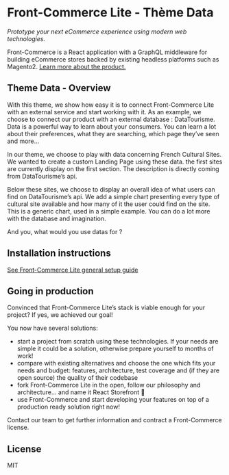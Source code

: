 # Front-Commerce Lite - Thème Data
*Prototype your next eCommerce experience using modern web technologies.*

Front-Commerce is a React application with a GraphQL middleware for building eCommerce stores backed by existing headless platforms such as Magento2. [Learn more about the product.](https://developers.front-commerce.com/)

## Theme Data - Overview
With this theme, we show how easy it is to connect Front-Commerce Lite with an external service and start working with it.  As an example, we choose to connect our product with an external database :  DataTourisme.
Data is a powerful way to learn about your consumers. You can learn a lot about their preferences, what they are searching, which page they’ve seen and more…

In our theme, we choose to play with data concerning French Cultural Sites. We wanted to create a custom Landing Page using these data. the first sites are currently display on the first section. The description is directly coming from DataTourisme’s api.

Below these sites, we choose to display an overall idea of what users can find on DataTourisme’s api. We add a simple chart presenting every type of cultural site available and how many of it the user could find on the site. This is a generic chart, used in a simple example. You can do a lot more with the database and imagination.

And you, what would you use datas for ?

## Installation instructions
[See Front-Commerce Lite general setup guide](https://github.com/front-commerce/front-commerce-lite/blob/master/README.md)

## Going in production
Convinced that Front-Commerce Lite’s stack is viable enough for your project? If yes, we achieved our goal!

You now have several solutions:

* start a project from scratch using these technologies. If your needs are simple it could be a solution, otherwise prepare yourself to months of work!
* compare with existing alternatives and choose the one which fits your needs and budget: features, architecture, test coverage and (if they are open source) the quality of their codebase
* fork Front-Commerce Lite in the open, follow our philosophy and architecture… and name it React Storefront :slightly_smiling_face:
* use Front-Commerce and start developing your features on top of a production ready solution right now!

Contact our team to get further information and contract a Front-Commerce license.

## License
MIT
